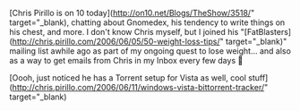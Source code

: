 [Chris Pirillo is on 10 today](http://on10.net/Blogs/TheShow/3518/" target="_blank), chatting about Gnomedex, his tendency to write things on his chest, and more. I don't know Chris myself, but I joined his "[FatBlasters](http://chris.pirillo.com/2006/06/05/50-weight-loss-tips/" target="_blank)" mailing list awhile ago as part of my ongoing quest to lose weight... and also as a way to get emails from Chris in my Inbox every few days 🙂

[Oooh, just noticed he has a Torrent setup for Vista as well, cool stuff](http://chris.pirillo.com/2006/06/11/windows-vista-bittorrent-tracker/" target="_blank)